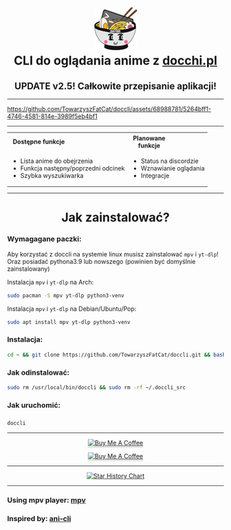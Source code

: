 <h1 align="center">
<img src="icon_1.png" alt="Icon" width="100" height="100"> <br>
CLI do oglądania anime z <a href="https://docchi.pl/">docchi.pl</a>
</h1>

<h2 align="center">
UPDATE v2.5! Całkowite przepisanie aplikacji!
</h2>

---


https://github.com/TowarzyszFatCat/doccli/assets/68988781/5264bff1-4746-4581-814e-3989f5eb4bf1


---

<table align="center">
<tr>
    <th><div style="width:50%">Dostępne funkcje</div></th>
    <th><div style="width:50%">Planowane funkcje</div></th>
</tr>
<tr>
<td>

- Lista anime do obejrzenia
- Funkcja następny/poprzedni odcinek
- Szybka wyszukiwarka

</td>
<td>

- Status na discordzie
- Wznawianie oglądania
- Integracje

</td>
</tr>
</table>

---
<h1 align="center">
    Jak zainstalować?

</h1>

### Wymagagane paczki:
Aby korzystać z doccli na systemie linux musisz zainstalować `mpv` i `yt-dlp`! Oraz posiadać pythona3.9 lub nowszego (powinien być domyślnie zainstalowany)

Instalacja `mpv` i `yt-dlp` na Arch:
```bash
sudo pacman -S mpv yt-dlp python3-venv
```

Instalacja `mpv` i `yt-dlp` na Debian/Ubuntu/Pop:
```bash
sudo apt install mpv yt-dlp python3-venv
```

### Instalacja:
```bash
cd ~ && git clone https://github.com/TowarzyszFatCat/doccli.git && bash doccli/install.sh
```

### Jak odinstalować:
```bash
sudo rm /usr/local/bin/doccli && sudo rm -rf ~/.doccli_src
```

### Jak uruchomić:
#####
```bash
doccli
```

---
<p align="center">
<a href="https://discord.gg/FgfSM7bSEK" target="_blank"><img src="https://dcbadge.limes.pink/api/server/https://discord.gg/FgfSM7bSEK" alt="Buy Me A Coffee" style="width: 250px !important;box-shadow: 0px 3px 2px 0px rgba(190, 190, 190, 0.5) !important;-webkit-box-shadow: 0px 3px 2px 0px rgba(190, 190, 190, 0.5) !important;" ></a>
</p>
<p align="center">
<a href="https://www.buymeacoffee.com/towarzyszfatcat" target="_blank"><img src="https://www.buymeacoffee.com/assets/img/custom_images/orange_img.png" alt="Buy Me A Coffee" style="height: 50px !important;width: 250px !important;box-shadow: 0px 3px 2px 0px rgba(190, 190, 190, 0.5) !important;-webkit-box-shadow: 0px 3px 2px 0px rgba(190, 190, 190, 0.5) !important;" ></a>
</p>


---

<div align="center">
    
[![Star History Chart](https://api.star-history.com/svg?repos=TowarzyszFatCat/doccli&type=Date)](https://star-history.com/)

</div>

---

### Using mpv player: <a href="https://github.com/mpv-player/mpv">mpv</a>
### Inspired by: <a href="https://github.com/pystardust/ani-cli">ani-cli</a>


